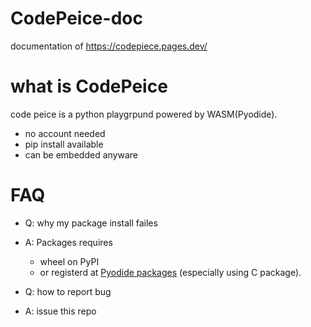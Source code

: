# CodePeice-doc
documentation of https://codepiece.pages.dev/

# what is CodePeice

code peice is a python playgrpund powered by WASM(Pyodide).
* no account needed
* pip install available
* can be embedded anyware

# FAQ
* Q: why my package install failes
* A: Packages requires
  * wheel on PyPI
  * or registerd at [Pyodide packages](https://github.com/pyodide/pyodide/tree/main/packages) (especially using C package). 

* Q: how to report bug
* A: issue this repo
